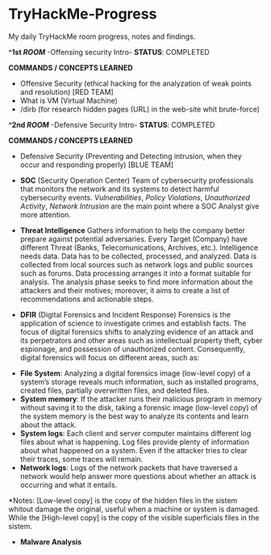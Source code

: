 # TryHackMe-Progress
My daily TryHackMe room progress, notes and findings. 

**^1st *ROOM*** -Offensing security Intro- 
**STATUS**: COMPLETED

**COMMANDS / CONCEPTS LEARNED**
- Offensive Security (ethical hacking for the analyzation of weak points and resolution) [RED TEAM]
- What is VM (Virtual Machine)
- /dirb (for research hidden pages (URL) in the web-site whit brute-force)


**^2nd *ROOM*** -Defensive Security Intro-
**STATUS**: COMPLETED

**COMMANDS / CONCEPTS LEARNED**
- Defensive Security (Preventing and Detecting intrusion, when they occur and responding properly) [BLUE TEAM]
  
- **SOC** (Security Operation Center)
  Team of cybersecurity professionals that monitors the network and its systems to detect harmful cybersecurity events. *Vulnerabilities*, *Policy Violations*, *Unauthorized Activity*, *Network Intrusion* are the main point where a SOC Analyst give more attention.
- **Threat Intelligence**
  Gathers information to help the company better prepare against potential adversaries. Every Target (Company) have different Threat (Banks, Telecomunications, Archives, etc.). Intelligence needs data. Data has to be collected, processed, and analyzed. Data is            collected  from local sources such as network logs and public sources such as forums. Data processing arranges it into a format suitable for analysis. The analysis phase seeks to find more information about the attackers and their motives; moreover, it aims to create   a list of recommendations and actionable steps.

- **DFIR** (Digital Forensics and Incident Response)
  Forensics is the application of science to investigate crimes and establish facts. The focus of digital forensics shifts to analyzing evidence of an attack and its perpetrators and other areas such as intellectual property theft, cyber espionage, and possession of      unauthorized content. Consequently, digital forensics will focus on different areas, such as:
+ **File System**: Analyzing a digital forensics image (low-level copy) of a system’s storage reveals much information, such as installed programs, created files, partially overwritten files, and deleted files.
+ **System memory**: If the attacker runs their malicious program in memory without saving it to the disk, taking a forensic image (low-level copy) of the system memory is the best way to analyze its contents and learn about the attack.
+ **System logs**: Each client and server computer maintains different log files about what is happening. Log files provide plenty of information about what happened on a system. Even if the attacker tries to clear their traces, some traces will remain.
+ **Network logs**: Logs of the network packets that have traversed a network would help answer more questions about whether an attack is occurring and what it entails.
  
*Notes: [Low-level copy] is the copy of the hidden files in the sistem whitout damage the original, useful when a machine or system is damaged. While the [High-level copy] is the copy of the visible superficials files in the sistem.

- **Malware Analysis**
  


